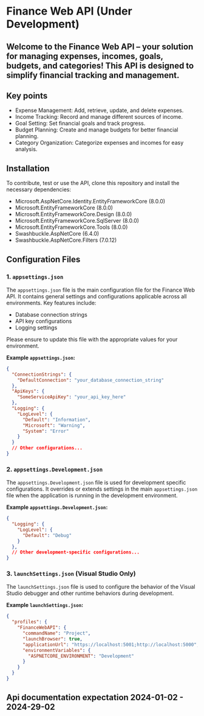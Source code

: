 # Finance Web API (Under Development)

## Welcome to the Finance Web API – your solution for managing expenses, incomes, goals, budgets, and categories! This API is designed to simplify financial tracking and management.


## Key points

* Expense Management: Add, retrieve, update, and delete expenses.
* Income Tracking: Record and manage different sources of income.
* Goal Setting: Set financial goals and track progress.
* Budget Planning: Create and manage budgets for better financial planning.
* Category Organization: Categorize expenses and incomes for easy analysis.


## Installation
To contribute, test or use the API, clone this repository and install the necessary dependencies:
 
* Microsoft.AspNetCore.Identity.EntityFrameworkCore (8.0.0)
* Microsoft.EntityFrameworkCore (8.0.0)
* Microsoft.EntityFrameworkCore.Design (8.0.0)
* Microsoft.EntityFrameworkCore.SqlServer (8.0.0)
* Microsoft.EntityFrameworkCore.Tools (8.0.0)
* Swashbuckle.AspNetCore (6.4.0)
* Swashbuckle.AspNetCore.Filters (7.0.12)


## Configuration Files

### 1. `appsettings.json`

The `appsettings.json` file is the main configuration file for the Finance Web API. It contains general settings and configurations applicable across all environments. Key features include:

- Database connection strings
- API key configurations
- Logging settings

Please ensure to update this file with the appropriate values for your environment.

**Example `appsettings.json`:**

```json
{
  "ConnectionStrings": {
    "DefaultConnection": "your_database_connection_string"
  },
  "ApiKeys": {
    "SomeServiceApiKey": "your_api_key_here"
  },
  "Logging": {
    "LogLevel": {
      "Default": "Information",
      "Microsoft": "Warning",
      "System": "Error"
    }
  }
  // Other configurations...
}
```


### 2. `appsettings.Development.json`

The `appsettings.Development.json` file is used for development specific configurations. It overrides or extends settings in the main `appsettings.json` file when the application is running in the development environment.

**Example `appsettings.Development.json`:**

```json
{
  "Logging": {
    "LogLevel": {
      "Default": "Debug"
    }
  },
  // Other development-specific configurations...
}
```


### 3. `launchSettings.json` (Visual Studio Only)

The `launchSettings.json` file is used to configure the behavior of the Visual Studio debugger and other runtime behaviors during development.

**Example `launchSettings.json`:**

```json
{
  "profiles": {
    "FinanceWebAPI": {
      "commandName": "Project",
      "launchBrowser": true,
      "applicationUrl": "https://localhost:5001;http://localhost:5000",
      "environmentVariables": {
        "ASPNETCORE_ENVIRONMENT": "Development"
      }
    }
  }
}
```


## Api documentation expectation 2024-01-02 - 2024-29-02